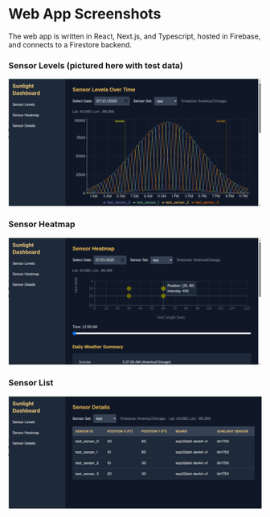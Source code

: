 # Web App Screenshots

The web app is written in React, Next.js, and Typescript, hosted in Firebase, and connects to a Firestore backend.

### Sensor Levels (pictured here with test data)
<img src="images/screenshot_sensor_levels_screen.png" width="800" />

### Sensor Heatmap
<img src="images/screenshot_heatmap.png" width="800" />

### Sensor List
<img src="images/screenshot_sensor_list.png" width="800" />